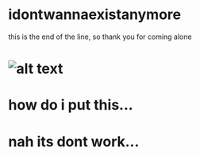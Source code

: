 # idontwannaexistanymore
this is the end of the line, so thank you for coming alone
# ![alt text](idontwannaexistanymore/____1.png "Описание будет тут")
# how do i put this...
# nah its dont work...
